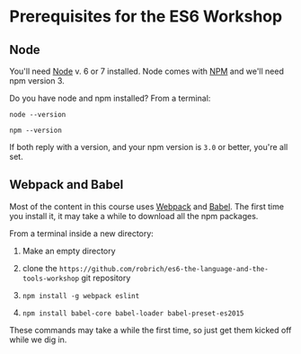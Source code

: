 Prerequisites for the ES6 Workshop
==================================

Node
----

You'll need [Node](https://nodejs.org) v. 6 or 7 installed.  Node comes with [NPM](https://npmjs.org/) and we'll need npm version 3.

Do you have node and npm installed?  From a terminal:

`node --version`

`npm --version`

If both reply with a version, and your npm version is `3.0` or better, you're all set.


Webpack and Babel
-----------------

Most of the content in this course uses [Webpack](https://webpack.github.io/) and [Babel](http://babeljs.io/).  The first time you install it, it may take a while to download all the npm packages.

From a terminal inside a new directory:

1. Make an empty directory

2. clone the `https://github.com/robrich/es6-the-language-and-the-tools-workshop` git repository

3. `npm install -g webpack eslint`

4. `npm install babel-core babel-loader babel-preset-es2015`

These commands may take a while the first time, so just get them kicked off while we dig in.
